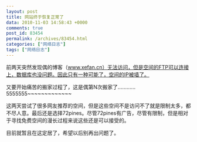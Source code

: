 ```yaml
---
layout: post
title: 网站终于恢复正常了
data: 2010-11-03 14:58:43 +0000
comments: true
post_id: 83454
permalink: /archives/83454.html
categories: ["网络日志"]
tags: ["网络日志"]
---
```


前两天突然发现偶的博客（www.xefan.cn）无法访问，但是空间的FTP可以连接上，数据库也没问题。因此只有一种可能了，空间的IP被墙了。

又要开始痛苦的搬家过程了，这是偶第N次搬家了…………5555555~~~~~~~~~~~~~

这两天尝试了很多网友推荐的空间，但是这些空间不是访问不了就是限制太多，都不尽人意。最后还是选择72pines。尽管72pines有广告，尽管有限制，但是相对于寻找免费空间的漫长过程来说这些还是可以接受的。

目前就暂且在这定居了，希望以后别再出问题了。
